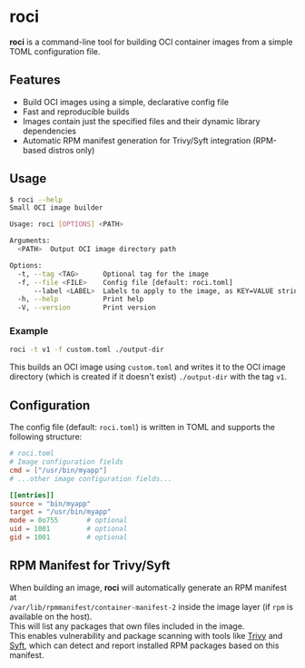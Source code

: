 # roci

**roci** is a command-line tool for building OCI container images from a simple TOML configuration file.

## Features

- Build OCI images using a simple, declarative config file
- Fast and reproducible builds
- Images contain just the specified files and their dynamic library dependencies
- Automatic RPM manifest generation for Trivy/Syft integration (RPM-based distros only)

## Usage

```sh
$ roci --help
Small OCI image builder

Usage: roci [OPTIONS] <PATH>

Arguments:
  <PATH>  Output OCI image directory path

Options:
  -t, --tag <TAG>      Optional tag for the image
  -f, --file <FILE>    Config file [default: roci.toml]
      --label <LABEL>  Labels to apply to the image, as KEY=VALUE strings
  -h, --help           Print help
  -V, --version        Print version
```

### Example

```sh
roci -t v1 -f custom.toml ./output-dir
```

This builds an OCI image using `custom.toml` and writes it to the OCI image directory (which is created if it doesn't exist) `./output-dir` with the tag `v1`.

## Configuration

The config file (default: `roci.toml`) is written in TOML and supports the following structure:

```toml
# roci.toml
# Image configuration fields
cmd = ["/usr/bin/myapp"]
# ...other image configuration fields... 

[[entries]]
source = "bin/myapp"
target = "/usr/bin/myapp"
mode = 0o755       # optional
uid = 1001         # optional
gid = 1001         # optional
```

## RPM Manifest for Trivy/Syft

When building an image, **roci** will automatically generate an RPM manifest at  
`/var/lib/rpmmanifest/container-manifest-2` inside the image layer (if `rpm` is available on the host).  
This will list any packages that own files included in the image.  
This enables vulnerability and package scanning with tools like [Trivy](https://github.com/aquasecurity/trivy) and [Syft](https://github.com/anchore/syft), which can detect and report installed RPM packages based on this manifest.
